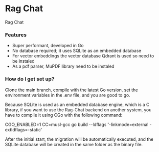 # Rag Chat #

Rag Chat 

### Features ###

* Super performant, developed in Go
* No database required; it uses SQLite as an embedded database
* For vector embeddings the vector database Qdrant is used so need to be instaled
* As a pdf parser, MuPDF library need to be instaled

### How do I get set up? ###

Clone the main branch, compile with the latest Go version, set the environment variables in the .env file, and you are good to go.

Because SQLite is used as an embedded database engine, which is a C library, if you want to use the Rag-Chat backend on another system, you have to compile it using CGo with the following command:

 CGO_ENABLED=1 CC=musl-gcc go build --ldflags '-linkmode=external -extldflags=-static'

After the initial start, the migration will be automatically executed, and the SQLite database will be created in the same folder as the binary file. 